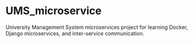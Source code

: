 # UMS_microservice

University Management System microservices project for learning Docker, Django microservices, and inter-service communication.
